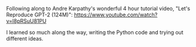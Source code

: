 Following along to Andre Karpathy's wonderful 4 hour tutorial video, "Let's Reproduce GPT-2 (124M)":
https://www.youtube.com/watch?v=l8pRSuU81PU

I learned so much along the way, writing the Python code and trying out different ideas.
